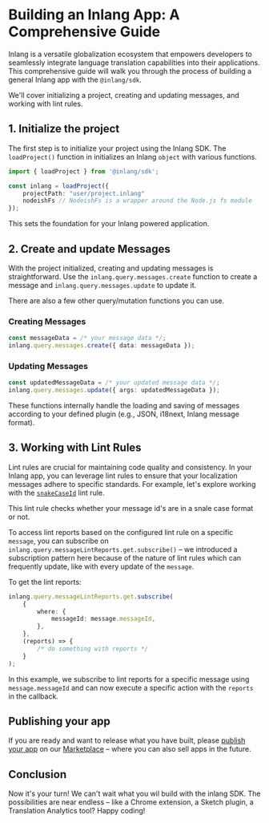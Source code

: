 # Building an Inlang App: A Comprehensive Guide

Inlang is a versatile globalization ecosystem that empowers developers to seamlessly integrate language translation capabilities into their applications. This comprehensive guide will walk you through the process of building a general Inlang app with the `@inlang/sdk`. 

We'll cover initializing a project, creating and updating messages, and working with lint rules.

## 1. Initialize the project

The first step is to initialize your project using the Inlang SDK. The `loadProject()` function in initializes an Inlang `object` with various functions.

```typescript
import { loadProject } from '@inlang/sdk';

const inlang = loadProject({
    projectPath: "user/project.inlang"
    nodeishFs // NodeishFs is a wrapper around the Node.js fs module
});
```

This sets the foundation for your Inlang powered application.

## 2. Create and update Messages

With the project initialized, creating and updating messages is straightforward. Use the `inlang.query.messages.create` function to create a message and `inlang.query.messages.update` to update it. 

There are also a few other query/mutation functions you can use.

### Creating Messages

```typescript
const messageData = /* your message data */;
inlang.query.messages.create({ data: messageData });
```

### Updating Messages

```typescript
const updatedMessageData = /* your updated message data */;
inlang.query.messages.update({ args: updatedMessageData });
```

These functions internally handle the loading and saving of messages according to your defined plugin (e.g., JSON, i18next, Inlang message format).

## 3. Working with Lint Rules

Lint rules are crucial for maintaining code quality and consistency. In your Inlang app, you can leverage lint rules to ensure that your localization messages adhere to specific standards. For example, let's explore working with the [`snakeCaseId`](https://inlang.com/m/messageLintRule.inlang.snakeCaseId) lint rule.

This lint rule checks whether your message id's are in a snale case format or not.

To access lint reports based on the configured lint rule on a specific `message`, you can subscribe on `inlang.query.messageLintReports.get.subscribe()` – we introduced a subscription pattern here because of the nature of lint rules which can frequently update, like with every update of the `message`.

To get the lint reports:

```typescript
inlang.query.messageLintReports.get.subscribe(
    {
        where: {
            messageId: message.messageId,
        },
    },
    (reports) => {
        /* do something with reports */
    }
);
```

In this example, we subscribe to lint reports for a specific message using `message.messageId` and can now execute a specific action with the `reports` in the callback.


## Publishing your app

If you are ready and want to release what you have built, please [publish your app](https://inlang.com/documentation/publish-to-marketplace) on our [Marketplace](https://inlang.com) – where you can also sell apps in the future.

## Conclusion

Now it's your turn! We can't wait what you wil build with the inlang SDK. The possibilities are near endless – like a Chrome extension, a Sketch plugin, a Translation Analytics tool? Happy coding! 